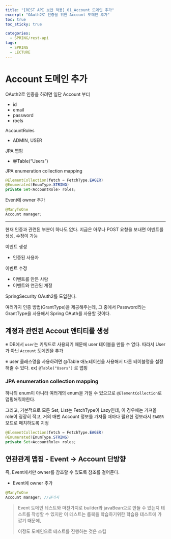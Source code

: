 ```yaml
---
title: "[REST API 보안 적용]_01_Account 도메인 추가"
excerpt: "OAuth2로 인증을 위한 Account 도메인 추가"
toc: true
toc_sticky: true

categories:
  - SPRING/rest-api
tags:
  - SPRING
  - LECTURE
---
```


# Account 도메인 추가

OAuth2로 인증을 하려면 일단 Account 부터

* id
* email
* password
* roels

AccountRoles

* ADMIN, USER

JPA 맵핑

* @Table(“Users”)

JPA enumeration collection mapping

```java
@ElementCollection(fetch = FetchType.EAGER)
@Enumerated(EnumType.STRING)
private Set<AccountRole> roles;
```

Event에 owner 추가

```java
@ManyToOne
Account manager;
```

---

현재 인증과 관련된 부분이 하나도 없다. 지금은 아무나 POST 요청을 보내면 이벤트를 생성, 수정이 가능

이벤트 생성

* 인증된 사용자

이벤트 수정

* 이벤트를 만든 사람
* 이벤트와 연관된 계정

SpringSecurity OAuth2를 도입한다.

여러가지 인증 방법(GrantType)을 제공해주는데, 그 중에서 Password라는 GrantType을 사용해서 Spring OAuth를 사용할 것이다.



## 계정과 관련된 Accout 엔티티를 생성

※ DB에서 `user`는 키워드로 사용되기 때문에 user 테이블을 만들 수 없다. 따라서 User가 아닌 `Account` 도메인을 추가

※ user 클래스명을 사용하려면 @Table 애노테이션을 사용해서 다른 테이블명을 설정해줄 수 있다. ex) `@Table("Users")` 로 맵핑



### JPA enumeration collection mapping

하나의 enum이 아니라 여러개의 enum을 가질 수 있으므로 `@ElementCollection`로 맵핑해줘야한다.

그리고, 기본적으로 모든 Set, List는 FetchType이 Lazy인데, 이 경우에는 가져올 role이 굉장히 적고, 거의 매번 Account 정보를 가져올 때마다 필요한 정보라서 `EAGER` 모드로 패치하도록 지정

```java
@ElementCollection(fetch = FetchType.EAGER)
@Enumerated(EnumType.STRING)
private Set<AccountRole> roles;
```



## 연관관계 맵핑 - Event → Account 단방향

즉, Event에서만 owner를 참조할 수 있도록 참조를 걸어준다.

* Event에 owner 추가

```java
@ManyToOne
Account manager; //관리자
```



> Event 도메인 테스트와 마찬가지로 builder와 javaBean으로 만들 수 있는지 테스트를 작성할 수 있지만 이 테스트는 롬복을 학습하기위한 학습용 테스트에 가깝기 때문에,
>
> 이정도 도메인으로 테스트를 진행하는 것은 스킵

